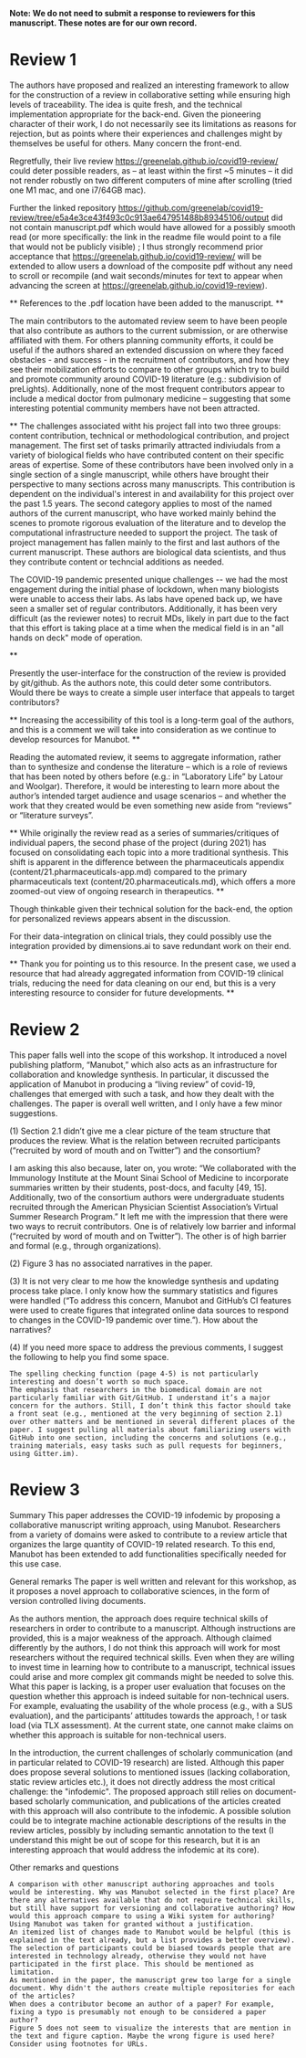 **Note: We do not need to submit a response to reviewers for this manuscript.
These notes are for our own record.**

# Review 1

The authors have proposed and realized an interesting framework to allow for the construction of a review in collaborative setting while ensuring high levels of traceability. The idea is quite fresh, and the technical implementation appropriate for the back-end. Given the pioneering character of their work, I do not necessarily see its limitations as reasons for rejection, but as points where their experiences and challenges might by themselves be useful for others. Many concern the front-end.

Regretfully, their live review https://greenelab.github.io/covid19-review/ could deter possible readers, as – at least within the first ~5 minutes – it did not render robustly on two different computers of mine after scrolling (tried one M1 mac, and one i7/64GB mac).

Further the linked repository https://github.com/greenelab/covid19-review/tree/e5a4e3ce43f493c0c913ae647951488b89345106/output did not contain manuscript.pdf which would have allowed for a possibly smooth read (or more specifically: the link in the readme file would point to a file that would not be publicly visible) ; I thus strongly recommend prior acceptance that https://greenelab.github.io/covid19-review/ will be extended to allow users a download of the composite pdf without any need to scroll or recompile (and wait seconds/minutes for text to appear when advancing the screen at https://greenelab.github.io/covid19-review).

**
References to the .pdf location have been added to the manuscript.
**

The main contributors to the automated review seem to have been people that also contribute as authors to the current submission, or are otherwise affiliated with them. For others planning community efforts, it could be useful if the authors shared an extended discussion on where they faced obstacles - and success - in the recruitment of contributors, and how they see their mobilization efforts to compare to other groups which try to build and promote community around COVID-19 literature (e.g.: subdivision of preLights). Additionally, none of the most frequent contributors appear to include a medical doctor from pulmonary medicine – suggesting that some interesting potential community members have not been attracted.

**
The challenges associated witht his project fall into two three groups: content contribution, technical or methodological contribution, and project management.
The first set of tasks primarily attracted indiviudals from a variety of biological fields who have contributed content on their specific areas of expertise.
Some of these contributors have been involved only in a single section of a single manuscript, while others have brought their perspective to many sections across many manuscripts.
This contribution is dependent on the individual's interest in and availability for this project over the past 1.5 years.
The second category applies to most of the named authors of the current manuscript, who have worked mainly behind the scenes to promote rigorous evaluation of the literature and to develop the computational infrastructure needed to support the project.
The task of project management has fallen mainly to the first and last authors of the current manuscript.
These authors are biological data scientists, and thus they contribute content or techncial additions as needed.

The COVID-19 pandemic presented unique challenges -- we had the most engagement during the initial phase of lockdown, when many biologists were unable to access their labs.
As labs have opened back up, we have seen a smaller set of regular contributors.
Additionally, it has been very difficult (as the reviewer notes) to recruit MDs, likely in part due to the fact that this effort is taking place at a time when the medical field is in an "all hands on deck" mode of operation.
<!--To Do: add a summary of these challenges to the discussion?-->
**

Presently the user-interface for the construction of the review is provided by git/github. As the authors note, this could deter some contributors. Would there be ways to create a simple user interface that appeals to target contributors?

**
Increasing the accessibility of this tool is a long-term goal of the authors, and this is a comment we will take into consideration as we continue to develop resources for Manubot.
**

Reading the automated review, it seems to aggregate information, rather than to synthesize and condense the literature – which is a role of reviews that has been noted by others before (e.g.: in “Laboratory Life” by Latour and Woolgar). Therefore, it would be interesting to learn more about the author’s intended target audience and usage scenarios – and whether the work that they created would be even something new aside from “reviews” or “literature surveys”.

**
While originally the review read as a series of summaries/critiques of individual papers, the second phase of the project (during 2021) has focused on consolidating each topic into a more traditional synthesis.
This shift is apparent in the difference between the pharmaceuticals appendix (content/21.pharmaceuticals-app.md) compared to the primary pharmaceuticals text (content/20.pharmaceuticals.md), which offers a more zoomed-out view of ongoing research in therapeutics.
**

Though thinkable given their technical solution for the back-end, the option for personalized reviews appears absent in the discussion.

For their data-integration on clinical trials, they could possibly use the integration provided by dimensions.ai to save redundant work on their end.

**
Thank you for pointing us to this resource.
In the present case, we used a resource that had already aggregated information from COVID-19 clinical trials, reducing the need for data cleaning on our end, but this is a very interesting resource to consider for future developments.<!--See specifically https://api-lab.dimensions.ai/cookbooks/4-clinical-trials/Clinical_Trials_by_Volume_of_Pubs.html-->
**

# Review 2

This paper falls well into the scope of this workshop. It introduced a novel publishing platform, “Manubot,” which also acts as an infrastructure for collaboration and knowledge synthesis. In particular, it discussed the application of Manubot in producing a “living review” of covid-19, challenges that emerged with such a task, and how they dealt with the challenges. The paper is overall well written, and I only have a few minor suggestions.

(1) Section 2.1 didn’t give me a clear picture of the team structure that produces the review. What is the relation between recruited participants (“recruited by word of mouth and on Twitter”) and the consortium?

I am asking this also because, later on, you wrote: “We collaborated with the Immunology Institute at the Mount Sinai School of Medicine to incorporate summaries written by their students, post-docs, and faculty [49, 15]. Additionally, two of the consortium authors were undergraduate students recruited through the American Physician Scientist Association’s Virtual Summer Research Program.” It left me with the impression that there were two ways to recruit contributors. One is of relatively low barrier and informal (“recruited by word of mouth and on Twitter”). The other is of high barrier and formal (e.g., through organizations).

(2) Figure 3 has no associated narratives in the paper.

(3) It is not very clear to me how the knowledge synthesis and updating process take place. I only know how the summary statistics and figures were handled (“To address this concern, Manubot and GitHub’s CI features were used to create figures that integrated online data sources to respond to changes in the COVID-19 pandemic over time.”). How about the narratives?

(4) If you need more space to address the previous comments, I suggest the following to help you find some space.

    The spelling checking function (page 4-5) is not particularly interesting and doesn’t worth so much space.
    The emphasis that researchers in the biomedical domain are not particularly familiar with Git/GitHub. I understand it’s a major concern for the authors. Still, I don’t think this factor should take a front seat (e.g., mentioned at the very beginning of section 2.1) over other matters and be mentioned in several different places of the paper. I suggest pulling all materials about familiarizing users with GitHub into one section, including the concerns and solutions (e.g., training materials, easy tasks such as pull requests for beginners, using Gitter.im).

# Review 3

Summary
This paper addresses the COVID-19 infodemic by proposing a collaborative manuscript writing approach, using Manubot. Researchers from a variety of domains were asked to contribute to a review article that organizes the large quantity of COVID-19 related research. To this end, Manubot has been extended to add functionalities specifically needed for this use case.

General remarks
The paper is well written and relevant for this workshop, as it proposes a novel approach to collaborative sciences, in the form of version controlled living documents.

As the authors mention, the approach does require technical skills of researchers in order to contribute to a manuscript. Although instructions are provided, this is a major weakness of the approach. Although claimed differently by the authors, I do not think this approach will work for most researchers without the required technical skills. Even when they are willing to invest time in learning how to contribute to a manuscript, technical issues could arise and more complex git commands might be needed to solve this. What this paper is lacking, is a proper user evaluation that focuses on the question whether this approach is indeed suitable for non-technical users. For example, evaluating the usability of the whole process (e.g., with a SUS evaluation), and the participants’ attitudes towards the approach, !
or task load (via TLX assessment). At the current state, one cannot make claims on whether this approach is suitable for non-technical users.

In the introduction, the current challenges of scholarly communication (and in particular related to COVID-19 research) are listed. Although this paper does propose several solutions to mentioned issues (lacking collaboration, static review articles etc.), it does not directly address the most critical challenge: the "infodemic". The proposed approach still relies on document-based scholarly communication, and publications of the articles created with this approach will also contribute to the infodemic. A possible solution could be to integrate machine actionable descriptions of the results in the review articles, possibly by including semantic annotation to the text (I understand this might be out of scope for this research, but it is an interesting approach that would address the infodemic at its core).

Other remarks and questions

    A comparison with other manuscript authoring approaches and tools would be interesting. Why was Manubot selected in the first place? Are there any alternatives available that do not require technical skills, but still have support for versioning and collaborative authoring? How would this approach compare to using a Wiki system for authoring? Using Manubot was taken for granted without a justification.
    An itemized list of changes made to Manubot would be helpful (this is explained in the text already, but a list provides a better overview).
    The selection of participants could be biased towards people that are interested in technology already, otherwise they would not have participated in the first place. This should be mentioned as limitation.
    As mentioned in the paper, the manuscript grew too large for a single document. Why didn't the authors create multiple repositories for each of the articles?
    When does a contributor become an author of a paper? For example, fixing a typo is presumably not enough to be considered a paper author?
    Figure 5 does not seem to visualize the interests that are mention in the text and figure caption. Maybe the wrong figure is used here?
    Consider using footnotes for URLs.

